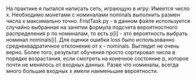 На практике я пытался написать сеть, играющую в игру:
  Имеется число x. Необходимо монетами с номиналами nominals выполнить размен числа x максимально точно.
FristTask.py - в данном файле используется случайно выбранная на занятии формула подсчета вероятностного распределения p по номиналам,
то есть p[i] - это вероятность выбрать номинал nominals[i]. Для оценки ошибки loss было использованно среднеквадратичное отклонение от 
x - nominals. Выглядит не очень верно. Более того, результат обучения просто сортировал числа в порядке возрастания, если смотреть на 
конечное состояние p, которое почти не менялось от входных данных. Разве что номиналы, всегда много большие входных x имели наименьшие 
вероятности.
